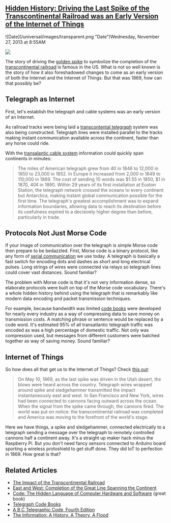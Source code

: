 ## [Hidden History: Driving the Last Spike of the Transcontinental Railroad was an Early Version of the Internet of Things](/blog/2013/11/27/hidden-history-driving-the-last-spike-of-the-transcontinenta.html)

<div class="journal-entry-tag journal-entry-tag-post-title"><span class="posted-on">![Date](/universal/images/transparent.png "Date")Wednesday, November 27, 2013 at 8:55AM</span></div>

<div class="body">

![](http://farm3.staticflickr.com/2815/10407108593_453bf045e5_m.jpg)

The story of driving the [golden spike](http://en.wikipedia.org/wiki/Golden_spike) to symbolize the completion of the [transcontinental railroad](http://en.wikipedia.org/wiki/First_Transcontinental_Railroad) is famous in the US. What is not so well known is the story of how it also foreshadowed changes to come as an early version of both the Internet and the Internet of Things. But that was 1869, how can that possibly be?

## Telegraph as Internet

First, let's establish the telegraph and cable systems was an early version of an Internet.

As railroad tracks were being laid a [transcontental telegraph](http://www.telegraph-history.org/transcontinental-telegraph/index.html) system was also being constructed. Telegraph lines were installed parallel to the tracks making instant communication available across the continent, faster than any horse could ride.

With the [transalantic cable system](http://en.wikipedia.org/wiki/Electrical_telegraph) information could quickly span continents in minutes:

> The miles of American telegraph grew from 40 in 1846 to 12,000 in 1850 to 23,000 in 1852\. In Europe it increased from 2,000 in 1849 to 110,000 in 1869\. The cost of sending 10 words was $1.55 in 1850, $1 in 1870, 40¢ in 1890\. Within 29 years of its first installation at Euston Station, the telegraph network crossed the oceans to every continent but Antarctica, making instant global communication possible for the first time. The telegraph's greatest accomplishment was to expand information boundaries, allowing data to reach its destination before its usefulness expired to a decisively higher degree than before, particularly in trade.

## Protocols Not Just Morse Code

If your image of communication over the telegraph is simple Morse code then prepare to be bedazzled. First, Morse code is a binary protocol, like any form of [serial communication](http://en.wikipedia.org/wiki/Serial_communication) we use today. A telegraph is basically a fast switch for encoding dots and dashes as short and long electrical pulses. Long strings of wires were connected via relays so telegraph lines could cover vast distances. Sound familiar?

The problem with Morse code is that it's not very information dense, so elaborate protocols were built on top of the Morse code vocabulary. There's a whole hidden history behind using the telegraph that is remarkably like modern data encoding and packet transmission techniques.

For example, because bandwidth was limited [code books](http://howwethink.nkhayles.com/codebooks) were developed for nearly every industry as a way of compressing data to save money on transmission costs. A matching phrase or sentence would be replaced by a code word. It's estimated 95% of all transatlantic telegraph traffic was encoded as was a high percentage of domestic traffic. Not only was compression used, but messages from different customers were batched together as way of saving money. Sound familiar?

## Internet of Things

So how does all that get us to the Internet of Things? Check [this out](http://www.pbs.org/wgbh/americanexperience/features/general-article/tcrr-impact/):

> On May 10, 1869, as the last spike was driven in the Utah desert, the blows were heard across the country. Telegraph wires wrapped around spike and sledgehammer transmitted the impact instantaneously east and west. In San Francisco and New York, wires had been connected to cannons facing outward across the ocean. When the signal from the spike came through, the cannons fired. The world was put on notice: the transcontinental railroad was completed and America was moving to the forefront of the world's stage. 

Here we have things, a spike and sledgehammer, connected electrically to a telegraph sending a message over the telegraph to remotely controlled cannons half a continent away. It's a straight up maker hack minus the Raspberry Pi. But you don't need fancy sensors connected to Arduino board sporting a wireless protoshield to get stuff done. They did IoT to perfection in 1869\. How great is that?

## Related Articles

*   [The Impact of the Transcontinental Railroad](http://www.pbs.org/wgbh/americanexperience/features/general-article/tcrr-impact/)
*   [East and West: Completion of the Great Line Spanning the Continent](http://www.nytimes.com/learning/general/onthisday/big/0510.html)
*   [Code: The Hidden Language of Computer Hardware and Software](http://www.amazon.com/Code-Language-Computer-Hardware-Software/dp/0735611319) (great book) 
*   [Telegraph Code Books](http://howwethink.nkhayles.com/codebooks)
*   [A B C Telegraphic Code, Fourth Edition](http://people.eku.edu/styere/Encrypt/ABC4/)
*   [The Information: A History, A Theory, A Flood](http://www.amazon.com/gp/product/1400096235)

</div>
